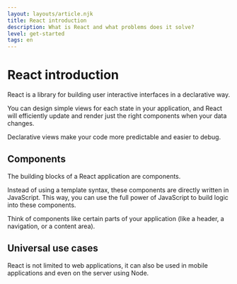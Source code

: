 ```yaml
---
layout: layouts/article.njk
title: React introduction
description: What is React and what problems does it solve?
level: get-started
tags: en
---
```


# React introduction

React is a library for building user interactive interfaces in a declarative way.

You can design simple views for each state in your application, and React will efficiently update and 
render just the right components when your data changes.

Declarative views make your code more predictable and easier to debug.

## Components

The building blocks of a React application are components.

Instead of using a template syntax, these components are directly written in JavaScript.
This way, you can use the full power of JavaScript to build logic into these components.

Think of components like certain parts of your application (like a header, a navigation, or a content area).

## Universal use cases

React is not limited to web applications, it can also be used in mobile applications and even on the server using Node.